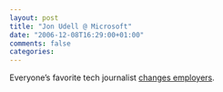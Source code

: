 ```yaml
---
layout: post
title: "Jon Udell @ Microsoft"
date: "2006-12-08T16:29:00+01:00"
comments: false
categories: 
---
```


<p>Everyone&#8217;s favorite tech journalist <a href="http://weblog.infoworld.com/udell/2006/12/08.html#a1574">changes employers</a>.</p>


